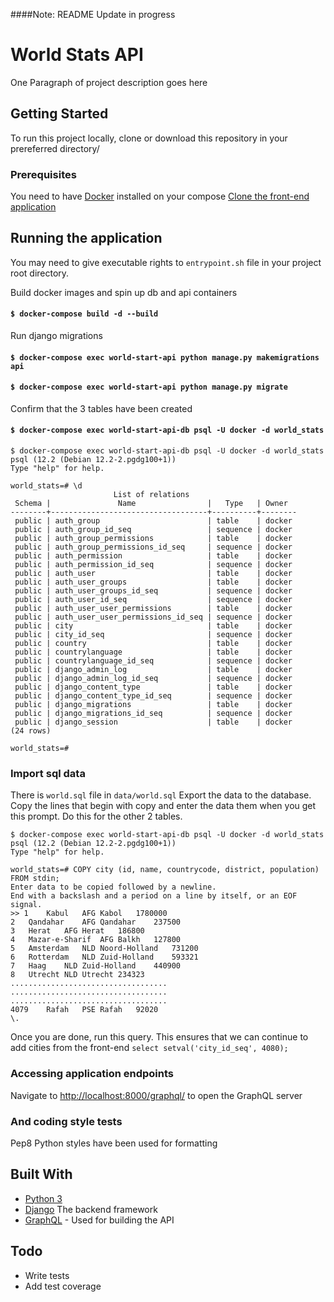 ####Note: README Update in progress
# World Stats API

One Paragraph of project description goes here

## Getting Started

To run this project locally, clone or download this repository in your prereferred directory/

### Prerequisites

You need to have [Docker](https://www.docker.com/get-started)  installed on your compose
[Clone the front-end application](https://github.com/ashermcoa/world-countries-ui)

## Running the application
You may need to give executable rights to `entrypoint.sh` file in your project root directory.

Build docker images and spin up db and api containers
#### `$ docker-compose build -d --build`

Run django migrations
#### `$ docker-compose exec world-start-api python manage.py makemigrations api`
#### `$ docker-compose exec world-start-api python manage.py migrate`

Confirm that the 3 tables have been created
#### `$ docker-compose exec world-start-api-db psql -U docker -d world_stats`

```
$ docker-compose exec world-start-api-db psql -U docker -d world_stats
psql (12.2 (Debian 12.2-2.pgdg100+1))
Type "help" for help.

world_stats=# \d
                       List of relations
 Schema |               Name                |   Type   | Owner  
--------+-----------------------------------+----------+--------
 public | auth_group                        | table    | docker
 public | auth_group_id_seq                 | sequence | docker
 public | auth_group_permissions            | table    | docker
 public | auth_group_permissions_id_seq     | sequence | docker
 public | auth_permission                   | table    | docker
 public | auth_permission_id_seq            | sequence | docker
 public | auth_user                         | table    | docker
 public | auth_user_groups                  | table    | docker
 public | auth_user_groups_id_seq           | sequence | docker
 public | auth_user_id_seq                  | sequence | docker
 public | auth_user_user_permissions        | table    | docker
 public | auth_user_user_permissions_id_seq | sequence | docker
 public | city                              | table    | docker
 public | city_id_seq                       | sequence | docker
 public | country                           | table    | docker
 public | countrylanguage                   | table    | docker
 public | countrylanguage_id_seq            | sequence | docker
 public | django_admin_log                  | table    | docker
 public | django_admin_log_id_seq           | sequence | docker
 public | django_content_type               | table    | docker
 public | django_content_type_id_seq        | sequence | docker
 public | django_migrations                 | table    | docker
 public | django_migrations_id_seq          | sequence | docker
 public | django_session                    | table    | docker
(24 rows)

world_stats=# 
```

### Import sql data
There is `world.sql` file in `data/world.sql`
Export the data to the database. Copy the lines that begin with copy and enter the data them when you get this prompt. Do this for the
other 2 tables.
```
$ docker-compose exec world-start-api-db psql -U docker -d world_stats
psql (12.2 (Debian 12.2-2.pgdg100+1))
Type "help" for help.

world_stats=# COPY city (id, name, countrycode, district, population) FROM stdin;
Enter data to be copied followed by a newline.
End with a backslash and a period on a line by itself, or an EOF signal.
>> 1	Kabul	AFG	Kabol	1780000
2	Qandahar	AFG	Qandahar	237500
3	Herat	AFG	Herat	186800
4	Mazar-e-Sharif	AFG	Balkh	127800
5	Amsterdam	NLD	Noord-Holland	731200
6	Rotterdam	NLD	Zuid-Holland	593321
7	Haag	NLD	Zuid-Holland	440900
8	Utrecht	NLD	Utrecht	234323
...................................
...................................
...................................
4079	Rafah	PSE	Rafah	92020
\.
```
Once you are done, run this query. This ensures that we can continue to add cities from the front-end
`select setval('city_id_seq', 4080);`

### Accessing application endpoints 
Navigate to [http://localhost:8000/graphql/](http://localhost:8000/graphql/) to open the GraphQL server

### And coding style tests

Pep8 Python styles have been used for formatting 


## Built With

- [Python 3](https://docs.python.org/3/) 
- [Django](https://docs.djangoproject.com/en/3.0) The backend framework
- [GraphQL](https://graphql.org/) - Used for building the API

## Todo
* Write tests
* Add test coverage